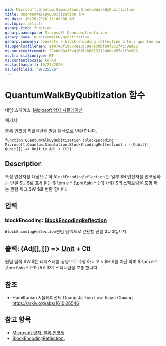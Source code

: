 ```yaml
---
uid: Microsoft.Quantum.Simulation.QuantumWalkByQubitization
title: QuantumWalkByQubitization 함수
ms.date: 10/26/2020 12:00:00 AM
ms.topic: article
qsharp.kind: function
qsharp.namespace: Microsoft.Quantum.Simulation
qsharp.name: QuantumWalkByQubitization
qsharp.summary: Converts a block-encoding reflection into a quantum walk.
ms.openlocfilehash: ef9740f1867cee3c79a7ec0bf90f2c2f4b39ad28
ms.sourcegitcommit: 29e0d88a30e4166fa580132124b0eb57e1f0e986
ms.translationtype: MT
ms.contentlocale: ko-KR
ms.lasthandoff: 10/27/2020
ms.locfileid: "92725576"
---
```

# <a name="quantumwalkbyqubitization-function"></a>QuantumWalkByQubitization 함수

네임 스페이스: [Microsoft 양자 시뮬레이션](xref:Microsoft.Quantum.Simulation)

패키지 [](https://nuget.org/packages/)


블록 인코딩 리플렉션을 퀀텀 탐색으로 변환 합니다.

```qsharp
function QuantumWalkByQubitization (blockEncoding : Microsoft.Quantum.Simulation.BlockEncodingReflection) : ((Qubit[], Qubit[]) => Unit is Adj + Ctl)
```


## <a name="description"></a>Description

특정 연산자를 대상으로 하 `BlockEncodingReflection` 는 일부 $H 연산자를 인코딩하는 단일 $U $로 표시 된는 $ \pm e ^ {\pm i\sin ^ {-1} (H)} $의 스펙트럼을 포함 하는 퀀텀 워크 $W $로 변환 합니다.

## <a name="input"></a>입력

### <a name="blockencoding--blockencodingreflection"></a>blockEncoding: [BlockEncodingReflection](xref:Microsoft.Quantum.Simulation.BlockEncodingReflection)

`BlockEncodingReflection`퀀텀 탐색으로 변환할 단일 $U $입니다.



## <a name="output--qubitqubit--unit-adj--ctl"></a>출력: (Adj[[]](xref:microsoft.quantum.lang-ref.qubit)[, []](xref:microsoft.quantum.lang-ref.qubit)) => [Unit](xref:microsoft.quantum.lang-ref.unit) + Ctl

퀀텀 탐색 $W $는 레지스터를 공동으로 수행 하 `a` 고 `s` $H $를 차단 하며 $ \pm e ^ {\pm i\sin ^ {-1} (H)} $의 스펙트럼을 포함 합니다.

## <a name="references"></a>참조

- Hamiltonian 시뮬레이션의 Guang Jia-hao Low, Isaac Chuang https://arxiv.org/abs/1610.06546

## <a name="see-also"></a>참고 항목

- [Microsoft 양자. 블록 인코딩](xref:Microsoft.Quantum.Simulation.BlockEncoding)
- [BlockEncodingReflection.](xref:Microsoft.Quantum.Simulation.BlockEncodingReflection)